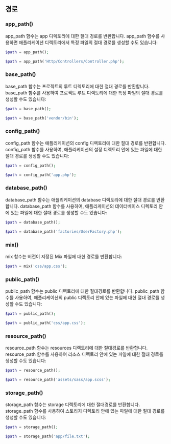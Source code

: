 ## 경로

### app_path()
app_path 함수는 app 디렉토리에 대한 절대 경로를 반환합니다. app_path 함수를 사용하면 애플리케이션 디렉토리에서 특정 파일의 절대 경로를 생성할 수도 있습니다:

```php
$path = app_path();

$path = app_path('Http/Controllers/Controller.php');
```

### base_path()
base_path 함수는 프로젝트의 루트 디렉토리에 대한 절대 경로를 반환합니다. base_path 함수를 사용하여 프로젝트 루트 디렉토리에 대한 특정 파일의 절대 경로를 생성할 수도 있습니다:

```php
$path = base_path();

$path = base_path('vendor/bin');
```

### config_path()
config_path 함수는 애플리케이션의 config 디렉토리에 대한 절대 경로를 반환합니다. config_path 함수를 사용하여, 애플리케이션의 설정 디렉토리 안에 있는 파일에 대한 절대 경로를 생성할 수도 있습니다:

```php
$path = config_path();

$path = config_path('app.php');
```

### database_path()
database_path 함수는 애플리케이션의 database 디렉토리에 대한 절대 경로를 반환합니다. database_path 함수를 사용하여, 애플리케이션의 데이터베이스 디렉토리 안에 있는 파일에 대한 절대 경로를 생성할 수도 있습니다:

```php
$path = database_path();

$path = database_path('factories/UserFactory.php');
```

### mix()
mix 함수는 버전이 지정된 Mix 파일에 대한 경로를 반환합니다:

```php
$path = mix('css/app.css');
```

### public_path()
public_path 함수는 public 디렉토리에 대한 절대경로를 반환합니다. public_path 함수를 사용하여, 애플리케이션의 public 디렉토리 안에 있는 파일에 대한 절대 경로를 생성할 수도 있습니다:

```php
$path = public_path();

$path = public_path('css/app.css');
```

### resource_path()
resource_path 함수는 resources 디렉토리에 대한 절대경로를 반환합니다. resource_path 함수를 사용하여 리소스 디렉토리 안에 있는 파일에 대한 절대 경로를 생성할 수도 있습니다:

```php
$path = resource_path();

$path = resource_path('assets/sass/app.scss');
```

### storage_path()
storage_path 함수는 storage 디렉토리에 대한 절대경로를 반환합니다. storage_path 함수를 사용하여 스토리지 디렉토리 안에 있는 파일에 대한 절대 경로를 생성할 수도 있습니다:

```php
$path = storage_path();

$path = storage_path('app/file.txt');
```
